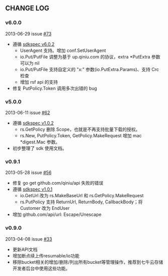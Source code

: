 ## CHANGE LOG

### v6.0.0

2013-06-29 issue [#73](https://github.com/qiniu/api/pull/73)

- 遵循 [sdkspec v6.0.2](https://github.com/qiniu/sdkspec/tree/v6.0.2)
  - UserAgent 支持。增加 conf.SetUserAgent
  - io.Put/PutFile 调整为基于 up.qiniu.com 的协议，extra *PutExtra 参数可以为 nil
  - io.Put/PutFile 支持自定义的 "x:" 参数(io.PutExtra.Params)、支持 Crc 检查
  - 增加 rsf api 的支持
- 修复 PutPolicy.Token 调用多次出错的 bug


### v5.0.0

2013-06-11 issue [#62](https://github.com/qiniu/api/pull/62)

- 遵循 [sdkspec v1.0.2](https://github.com/qiniu/sdkspec/tree/v1.0.2)
  - rs.GetPolicy 删除 Scope，也就是不再支持批量下载的授权。
  - rs.New, PutPolicy.Token, GetPolicy.MakeRequest 增加 mac *digest.Mac 参数。
- 初步整理了 sdk 使用文档。


### v0.9.1

2013-05-28 issue [#56](https://github.com/qiniu/api/pull/56)

- 修复 go get github.com/qiniu/api 失败的错误
- 遵循 [sdkspec v1.0.1](https://github.com/qiniu/sdkspec/tree/v1.0.1)
  - io.GetUrl 改为 rs.MakeBaseUrl 和 rs.GetPolicy.MakeRequest
  - rs.PutPolicy 支持 ReturnUrl, ReturnBody, CallbackBody；将 Customer 改为 EndUser
- 增加 github.com/api/url: Escape/Unescape


### v0.9.0

2013-04-08 issue [#33](https://github.com/qiniu/api/pull/33)

- 更新API文档
- 增加断点续上传resumable/io功能
- 移除bucket相关的增加/删除/列出所有bucket等管理操作，推荐到七牛云存储开发者后台中使用这些功能。
